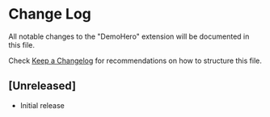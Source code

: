 # Change Log

All notable changes to the "DemoHero" extension will be documented in this file.

Check [Keep a Changelog](http://keepachangelog.com/) for recommendations on how to structure this file.

## [Unreleased]

- Initial release
